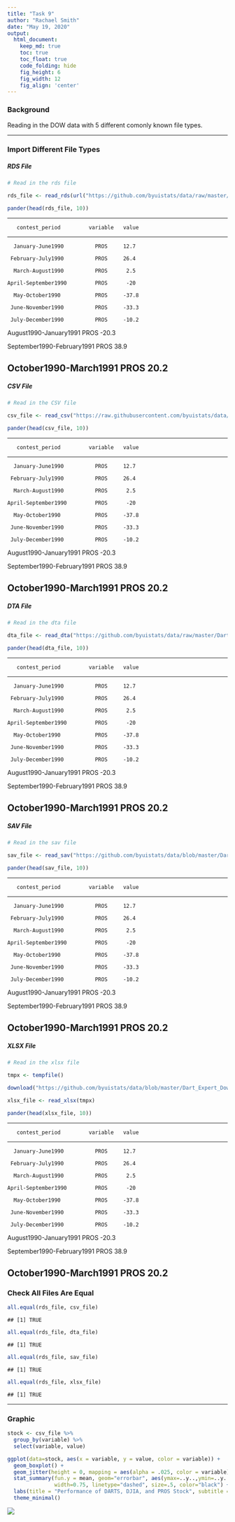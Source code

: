 ```yaml
---
title: "Task 9"
author: "Rachael Smith"
date: "May 19, 2020"
output:
  html_document:  
    keep_md: true
    toc: true
    toc_float: true
    code_folding: hide
    fig_height: 6
    fig_width: 12
    fig_align: 'center'
---
```







### Background

Reading in the DOW data with 5 different comonly known file types.

-----


### Import Different File Types

##### RDS File


```r
# Read in the rds file

rds_file <- read_rds(url("https://github.com/byuistats/data/raw/master/Dart_Expert_Dow_6month_anova/Dart_Expert_Dow_6month_anova.RDS"))

pander(head(rds_file, 10))
```


-----------------------------------------------
       contest_period         variable   value 
---------------------------- ---------- -------
      January-June1990          PROS     12.7  

     February-July1990          PROS     26.4  

      March-August1990          PROS      2.5  

    April-September1990         PROS      -20  

      May-October1990           PROS     -37.8 

     June-November1990          PROS     -33.3 

     July-December1990          PROS     -10.2 

   August1990-January1991       PROS     -20.3 

 September1990-February1991     PROS     38.9  

   October1990-March1991        PROS     20.2  
-----------------------------------------------


##### CSV File


```r
# Read in the CSV file

csv_file <- read_csv("https://raw.githubusercontent.com/byuistats/data/master/Dart_Expert_Dow_6month_anova/Dart_Expert_Dow_6month_anova.csv")

pander(head(csv_file, 10))
```


-----------------------------------------------
       contest_period         variable   value 
---------------------------- ---------- -------
      January-June1990          PROS     12.7  

     February-July1990          PROS     26.4  

      March-August1990          PROS      2.5  

    April-September1990         PROS      -20  

      May-October1990           PROS     -37.8 

     June-November1990          PROS     -33.3 

     July-December1990          PROS     -10.2 

   August1990-January1991       PROS     -20.3 

 September1990-February1991     PROS     38.9  

   October1990-March1991        PROS     20.2  
-----------------------------------------------

##### DTA File


```r
# Read in the dta file

dta_file <- read_dta("https://github.com/byuistats/data/raw/master/Dart_Expert_Dow_6month_anova/Dart_Expert_Dow_6month_anova.dta")

pander(head(dta_file, 10))
```


-----------------------------------------------
       contest_period         variable   value 
---------------------------- ---------- -------
      January-June1990          PROS     12.7  

     February-July1990          PROS     26.4  

      March-August1990          PROS      2.5  

    April-September1990         PROS      -20  

      May-October1990           PROS     -37.8 

     June-November1990          PROS     -33.3 

     July-December1990          PROS     -10.2 

   August1990-January1991       PROS     -20.3 

 September1990-February1991     PROS     38.9  

   October1990-March1991        PROS     20.2  
-----------------------------------------------

##### SAV File


```r
# Read in the sav file

sav_file <- read_sav("https://github.com/byuistats/data/blob/master/Dart_Expert_Dow_6month_anova/Dart_Expert_Dow_6month_anova.sav?raw=true")

pander(head(sav_file, 10))
```


-----------------------------------------------
       contest_period         variable   value 
---------------------------- ---------- -------
      January-June1990          PROS     12.7  

     February-July1990          PROS     26.4  

      March-August1990          PROS      2.5  

    April-September1990         PROS      -20  

      May-October1990           PROS     -37.8 

     June-November1990          PROS     -33.3 

     July-December1990          PROS     -10.2 

   August1990-January1991       PROS     -20.3 

 September1990-February1991     PROS     38.9  

   October1990-March1991        PROS     20.2  
-----------------------------------------------

##### XLSX File


```r
# Read in the xlsx file

tmpx <- tempfile()

download("https://github.com/byuistats/data/blob/master/Dart_Expert_Dow_6month_anova/Dart_Expert_Dow_6month_anova.xlsx?raw=true", tmpx, mode = "wb")

xlsx_file <- read_xlsx(tmpx)

pander(head(xlsx_file, 10))
```


-----------------------------------------------
       contest_period         variable   value 
---------------------------- ---------- -------
      January-June1990          PROS     12.7  

     February-July1990          PROS     26.4  

      March-August1990          PROS      2.5  

    April-September1990         PROS      -20  

      May-October1990           PROS     -37.8 

     June-November1990          PROS     -33.3 

     July-December1990          PROS     -10.2 

   August1990-January1991       PROS     -20.3 

 September1990-February1991     PROS     38.9  

   October1990-March1991        PROS     20.2  
-----------------------------------------------

### Check All Files Are Equal


```r
all.equal(rds_file, csv_file)
```

```
## [1] TRUE
```

```r
all.equal(rds_file, dta_file)
```

```
## [1] TRUE
```

```r
all.equal(rds_file, sav_file)
```

```
## [1] TRUE
```

```r
all.equal(rds_file, xlsx_file)
```

```
## [1] TRUE
```

-----

### Graphic


```r
stock <- csv_file %>%
  group_by(variable) %>% 
  select(variable, value)

ggplot(data=stock, aes(x = variable, y = value, color = variable)) +
  geom_boxplot() +
  geom_jitter(height = 0, mapping = aes(alpha = .025, color = variable)) +
  stat_summary(fun.y = mean, geom="errorbar", aes(ymax=..y..,ymin=..y.., group = factor(variable)), 
               width=0.75, linetype="dashed", size=.5, color="black") +
  labs(title = "Performance of DARTS, DJIA, and PROS Stock", subtitle = "From 1990 -1997", x = "Stock Variables", y = "Stock Value", caption = "Black Dashed Line = Mean") +
  theme_minimal()
```

![](Task-09_files/figure-html/unnamed-chunk-6-1.png)<!-- -->

